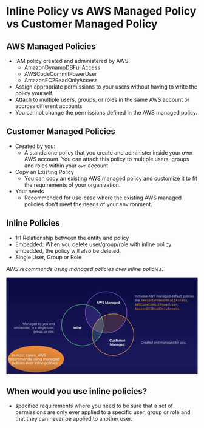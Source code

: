 # Inline Policy vs AWS Managed Policy vs Customer Managed Policy

## AWS Managed Policies
- IAM policy created and administered by AWS
    - AmazonDynamoDBFullAccess 
    - AWSCodeCommitPowerUser
    - AmazonEC2ReadOnlyAccess
- Assign appropriate permissions to your users without having to write the policy yourself.
- Attach to multiple users, groups, or roles in the same AWS account or accross different accounts
- You cannot change the permissions defined in the AWS managed policy.

## Customer Managed Policies
- Created by you: 
    - A standalone policy that you create and administer inside your own AWS account. You can attach this policy to multiple users, groups and roles within your `own` account
- Copy an Existing Policy
    - You can copy an existing AWS managed policy and customize it to fit the requirements of your organization.
- Your needs
    - Recommended for use-case where the existing AWS managed policies don't meet the needs of your environment.

## Inline Policies
- 1:1 Relationship between the entity and policy
- Embedded: When you delete user/group/role with inline policy embedded, the policy will also be deleted.
- Single User, Group or Role

*AWS recommends using managed policies over inline policies.*

![IAM Policies](images/IAM-Policies.png)

## When would you use inline policies?
- specified requirements where you need to be sure that a set of permissions are only ever applied to a specific user, group or role and that they can never be applied to another user.

